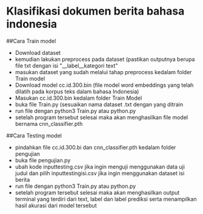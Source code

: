 # Klasifikasi dokumen berita bahasa indonesia


##Cara Train model
- Download dataset
- kemudian lakukan preprocess pada dataset (pastikan outputnya berupa file txt dengan isi "__label__kategori text"
- masukan dataset yang sudah melalui tahap preprocess kedalam folder Train model
- Download model cc.id.300.bin (file model word embeddings yang telah dilatih pada korpus teks dalam bahasa Indonesia)
- Masukan cc.id.300.bin kedalam folder Train Model
- buka file Train.py (sesuaikan nama dataset .txt dengan yang ditrain
- run file dengan python3 Train.py atau python.py
- setelah program tersebut selesai maka akan menghasilkan file model bernama cnn_classifier.pth

##Cara Testing model
- pindahkan file cc.id.300.bi dan cnn_classifier.pth kedalam folder pengujian
- buka file pengujian.py
- ubah kode inputtesting.csv jika ingin menguji menggunakan data uji judul dan pilih inputtestingisi.csv jika ingin menggunakan dataset isi berita
- run file dengan python3 Train.py atau python.py
- setelah program tersebut selesai maka akan menghasilkan output terminal yang terdiri dari text, label dan label prediksi serta menampilkan hasil akurasi dari model tersebut
  
